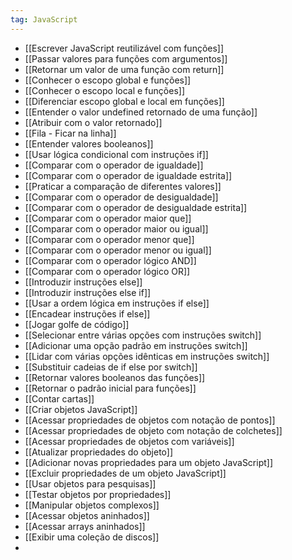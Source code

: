 ```yaml
---
tag: JavaScript
---
```

- [[Escrever JavaScript reutilizável com funções]]
- [[Passar valores para funções com argumentos]]
- [[Retornar um valor de uma função com return]]
- [[Conhecer o escopo global e funções]]
- [[Conhecer o escopo local e funções]]
- [[Diferenciar escopo global e local em funções]]
- [[Entender o valor undefined retornado de uma função]]
- [[Atribuir com o valor retornado]]
- [[Fila - Ficar na linha]]
- [[Entender valores booleanos]]
- [[Usar lógica condicional com instruções if]]
- [[Comparar com o operador de igualdade]]
- [[Comparar com o operador de igualdade estrita]]
- [[Praticar a comparação de diferentes valores]]
- [[Comparar com o operador de desigualdade]]
- [[Comparar com o operador de desigualdade estrita]]
- [[Comparar com o operador maior que]]
- [[Comparar com o operador maior ou igual]]
- [[Comparar com o operador menor que]]
- [[Comparar com o operador menor ou igual]]
- [[Comparar com o operador lógico AND]]
- [[Comparar com o operador lógico OR]]
- [[Introduzir instruções else]]
- [[Introduzir instruções else if]]
- [[Usar a ordem lógica em instruções if else]]
- [[Encadear instruções if else]]
- [[Jogar golfe de código]]
- [[Selecionar entre várias opções com instruções switch]]
- [[Adicionar uma opção padrão em instruções switch]]
- [[Lidar com várias opções idênticas em instruções switch]]
- [[Substituir cadeias de if else por switch]]
- [[Retornar valores booleanos das funções]]
- [[Retornar o padrão inicial para funções]]
- [[Contar cartas]]
- [[Criar objetos JavaScript]]
- [[Acessar propriedades de objetos com notação de pontos]]
- [[Acessar propriedades de objeto com notação de colchetes]]
- [[Acessar propriedades de objetos com variáveis]]
- [[Atualizar propriedades do objeto]]
- [[Adicionar novas propriedades para um objeto JavaScript]]
- [[Excluir propriedades de um objeto JavaScript]]
- [[Usar objetos para pesquisas]]
- [[Testar objetos por propriedades]]
- [[Manipular objetos complexos]]
- [[Acessar objetos aninhados]]
- [[Acessar arrays aninhados]]
- [[Exibir uma coleção de discos]]
- 